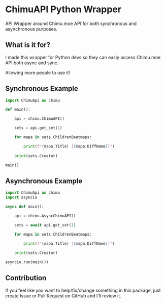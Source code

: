 # ChimuAPI Python Wrapper
API Wrapper around Chimu.moe API for both synchronous and asynchronous purposes.

## What is it for?
I made this wrapper for Python devs so they can easly access Chimu.moe API both async and sync.

Allowing more people to use it!

## Synchronous Example

```py
import ChimuApi as chimu

def main():

    api = chimu.ChimuAPI()

    sets = api.get_set(1)

    for mapa in sets.ChildrenBeatmaps:

        print(f"{mapa.Title} [{mapa.DiffName}]")
    
    print(sets.Creator)

main()
```

## Asynchronous Example

```py
import ChimuApi as chimu
import asyncio

async def main():

    api = chimu.AsyncChimuAPI()

    sets = await api.get_set(1)

    for mapa in sets.ChildrenBeatmaps:

        print(f"{mapa.Title} [{mapa.DiffName}]")
    
    print(sets.Creator)

asyncio.run(main())
```

## Contribution
If you feel like you want to help/fix/change something in this package,
just create Issue or Pull Request on GitHub and I'll review it.